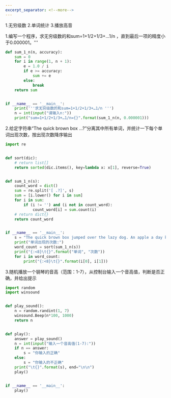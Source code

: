 ```yaml
---
excerpt_separator: <!--more-->
---
```

1.无穷级数
2.单词统计
3.播放高音
<!--more-->

1.编写一个程序，求无穷级数的和sum=1+1/2+1/3+…1/n ，直到最后一项的精度小于0.000001。'''
```python
def sum_1_n(n, accuracy):
    sum = 0
    for i in range(1, n + 1):
        e = 1.0 / i
        if e >= accuracy:
            sum += e
        else:
            break
    return sum


if __name__ == '__main__':
    print('''求无穷级数的和sum=1+1/2+1/3+…1/n ''')
    n = int(input("请输入n:"))
    print("sum=1+1/2+1/3+…1/n={}".format(sum_1_n(n, 0.000001)))
```
2.给定字符串“The quick brown box ...?”分离其中所有单词，并统计一下每个单词出现次数，按出现次数降序输出

```python
import re


def sort(dic):
    # return list[]
    return sorted(dic.items(), key=lambda x: x[1], reverse=True)


def sum_1_n(s):
    count_word = dict()
    sum = re.split('[ .?]', s)
    sum = [i.lower() for i in sum]
    for i in sum:
        if (i != '') and (i not in count_word):
            count_word[i] = sum.count(i)
    # return dict{}
    return count_word


if __name__ == '__main__':
    s = "The quick brown box jumped over the lazy dog. An apple a day keeps the doctor away. Can a fox and a dog be friends?"
    print("单词出现的次数:")
    word_count = sort(sum_1_n(s))
    print("{:<8}\t{}".format("单词", "次数"))
    for i in word_count:
        print("{:<8}\t{}".format(i[0], i[1]))

```
3.随机播放一个钢琴的音高（范围：1-7），从控制台输入一个音高值，判断是否正确，并给出提示
```python
import random
import winsound


def play_sound():
    n = random.randint(1, 7)
    winsound.Beep(n*100, 1000)
    return n


def play():
    answer = play_sound()
    n = int(input("输入一个音高值(1-7):"))
    if n == answer:
        s = "你输入的正确"
    else:
        s = "你输入的不正确"
    print("\t{}".format(s), end="\n\n")
    play()


if __name__ == '__main__':
    play()
```
